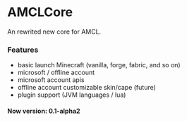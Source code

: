 # AMCLCore

An rewrited new core for AMCL.

### Features

- basic launch Minecraft (vanilla, forge, fabric, and so on)
- microsoft / offline account
- microsoft account apis
- offline account customizable skin/cape (future)
- plugin support (JVM languages / lua)

#### Now version: 0.1-alpha2